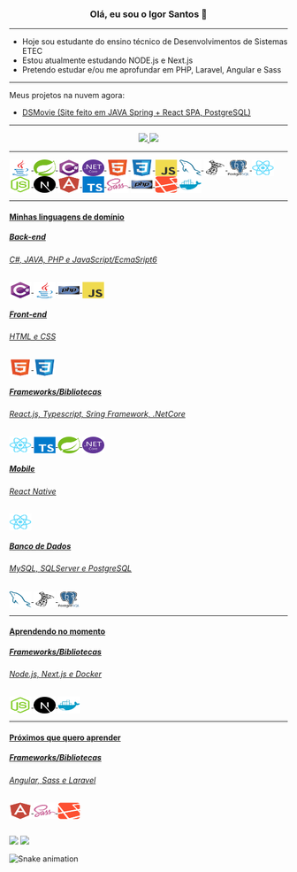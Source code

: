 
<h3 align="center"> Olá, eu sou o Igor Santos 👋 </h3>
  
<hr>  

- Hoje sou estudante do ensino técnico de Desenvolvimentos de Sistemas ETEC <br>
- Estou atualmente estudando NODE.js e Next.js <br>
- Pretendo estudar e/ou me aprofundar em PHP, Laravel, Angular e Sass <br>

<hr>

Meus projetos na nuvem agora:
- <a href="https://igor-dsmovie.netlify.app/">DSMovie (Site feito em JAVA Spring + React SPA, PostgreSQL)</a>

<hr>

<div align="center">
  <a href="https://github.com/Igor12345ps">
  <img height="180em" src="https://github-readme-stats.vercel.app/api?username=Igor12345ps&show_icons=true&theme=merko&include_all_commits=true&count_private=true&custom_title=Status do meu GitHub"/>
  <img height="180em" src="https://github-readme-stats.vercel.app/api/top-langs/?username=Igor12345ps&layout=compact&langs_count=20&theme=merko&custom_title=Linguagens mais ultilizadas"/>
</div>

<hr>
  
<div style="display: inline_block">
  <img align="center" alt="Igor-Java" height="30" width="40" src="https://raw.githubusercontent.com/devicons/devicon/master/icons/java/java-original.svg">
  <img align="center" alt="Igor-Spring" height="30" width="40" src="https://raw.githubusercontent.com/devicons/devicon/master/icons/spring/spring-original.svg">
  <img align="center" alt="Igor-Csharp" height="30" width="40" src="https://raw.githubusercontent.com/devicons/devicon/master/icons/csharp/csharp-original.svg">
  <img align="center" alt="Igor-DotNetCore" height="30" width="40" src="https://raw.githubusercontent.com/devicons/devicon/master/icons/dotnetcore/dotnetcore-original.svg">
  <img align="center" alt="Igor-HTML" height="30" width="40" src="https://raw.githubusercontent.com/devicons/devicon/master/icons/html5/html5-original.svg">
  <img align="center" alt="Igor-CSS" height="30" width="40" src="https://raw.githubusercontent.com/devicons/devicon/master/icons/css3/css3-original.svg">
  <img align="center" alt="Igor-Js" height="30" width="40" src="https://raw.githubusercontent.com/devicons/devicon/master/icons/javascript/javascript-original.svg">
  <img align="center" alt="Igor-MySql" height="30" width="40" src="https://raw.githubusercontent.com/devicons/devicon/master/icons/mysql/mysql-original.svg">
  <img align="center" alt="Igor-SQLServer" height="30" width="40" src="https://raw.githubusercontent.com/devicons/devicon/master/icons/microsoftsqlserver/microsoftsqlserver-plain.svg">
  <img align="center" alt="Igor-SQLServer" height="30" width="40" src="https://raw.githubusercontent.com/devicons/devicon/master/icons/postgresql/postgresql-original-wordmark.svg">
  <img align="center" alt="Igor-React" height="30" width="40" src="https://raw.githubusercontent.com/devicons/devicon/master/icons/react/react-original.svg">
  <img align="center" alt="Igor-NodeJs" height="30" width="40" src="https://raw.githubusercontent.com/devicons/devicon/master/icons/nodejs/nodejs-original.svg">
  <img align="center" alt="Igor-NodeJs" height="30" width="40" src="https://raw.githubusercontent.com/devicons/devicon/master/icons/nextjs/nextjs-original.svg">
  <img align="center" alt="Igor-Angular" height="30" width="40" src="https://raw.githubusercontent.com/devicons/devicon/master/icons/angularjs/angularjs-plain.svg">
  <img align="center" alt="Igor-Ts" height="30" width="40" src="https://raw.githubusercontent.com/devicons/devicon/master/icons/typescript/typescript-plain.svg">
  <img align="center" alt="Igor-Sass" height="30" width="40" src="https://raw.githubusercontent.com/devicons/devicon/master/icons/sass/sass-original.svg">
  <img align="center" alt="Igor-PHP" height="30" width="40" src="https://raw.githubusercontent.com/devicons/devicon/master/icons/php/php-original.svg">
  <img align="center" alt="Igor-Laravel" height="30" width="40" src="https://raw.githubusercontent.com/devicons/devicon/master/icons/laravel/laravel-plain.svg"> 
  <img align="center" alt="Igor-Docker" height="30" width="40" src="https://raw.githubusercontent.com/devicons/devicon/master/icons/docker/docker-plain.svg"> 
</div>
  
<hr>
  
<h4>Minhas linguagens de domínio</h4>
  <h5>Back-end</h5>
  <h6>C#, JAVA, PHP e JavaScript/EcmaSript6</h6>
    <img align="center" alt="Igor-Csharp" height="30" width="40" src="https://raw.githubusercontent.com/devicons/devicon/master/icons/csharp/csharp-original.svg">
    <img align="center" alt="Igor-Java" height="30" width="40" src="https://raw.githubusercontent.com/devicons/devicon/master/icons/java/java-original.svg">
    <img align="center" alt="Igor-PHP" height="30" width="40" src="https://raw.githubusercontent.com/devicons/devicon/master/icons/php/php-original.svg">
    <img align="center" alt="Igor-Js" height="30" width="40" src="https://raw.githubusercontent.com/devicons/devicon/master/icons/javascript/javascript-original.svg">
  <h5>Front-end</h5>
  <h6>HTML e CSS</h6>
    <img align="center" alt="Igor-HTML" height="30" width="40" src="https://raw.githubusercontent.com/devicons/devicon/master/icons/html5/html5-original.svg">
    <img align="center" alt="Igor-CSS" height="30" width="40" src="https://raw.githubusercontent.com/devicons/devicon/master/icons/css3/css3-original.svg">
  <h5>Frameworks/Bibliotecas</h5>
  <h6>React.js, Typescript, Sring Framework, .NetCore</h6>
    <img align="center" alt="Igor-React" height="30" width="40" src="https://raw.githubusercontent.com/devicons/devicon/master/icons/react/react-original.svg">
    <img align="center" alt="Igor-Ts" height="30" width="40" src="https://raw.githubusercontent.com/devicons/devicon/master/icons/typescript/typescript-plain.svg">
    <img align="center" alt="Igor-Spring" height="30" width="40" src="https://raw.githubusercontent.com/devicons/devicon/master/icons/spring/spring-original.svg">
    <img align="center" alt="Igor-DotNetCore" height="30" width="40" src="https://raw.githubusercontent.com/devicons/devicon/master/icons/dotnetcore/dotnetcore-original.svg">
  <h5>Mobile</h5>
  <h6>React Native</h6>
     <img align="center" alt="Igor-React" height="30" width="40" src="https://raw.githubusercontent.com/devicons/devicon/master/icons/react/react-original.svg">
  <h5>Banco de Dados</h5>
  <h6>MySQL, SQLServer e PostgreSQL</h6>
     <img align="center" alt="Igor-MySql" height="30" width="40" src="https://raw.githubusercontent.com/devicons/devicon/master/icons/mysql/mysql-original.svg">
     <img align="center" alt="Igor-SQLServer" height="30" width="40" src="https://raw.githubusercontent.com/devicons/devicon/master/icons/microsoftsqlserver/microsoftsqlserver-plain.svg">
    <img align="center" alt="Igor-SQLServer" height="30" width="40" src="https://raw.githubusercontent.com/devicons/devicon/master/icons/postgresql/postgresql-original-wordmark.svg">

<hr>
  
<h4>Aprendendo no momento</h4>
  <h5>Frameworks/Bibliotecas</h5>
  <h6>Node.js, Next.js e Docker</h6>
    <img align="center" alt="Igor-NodeJs" height="30" width="40" src="https://raw.githubusercontent.com/devicons/devicon/master/icons/nodejs/nodejs-original.svg">
    <img align="center" alt="Igor-NodeJs" height="30" width="40" src="https://raw.githubusercontent.com/devicons/devicon/master/icons/nextjs/nextjs-original.svg">
    <img align="center" alt="Igor-Docker" height="30" width="40" src="https://raw.githubusercontent.com/devicons/devicon/master/icons/docker/docker-plain.svg"> 
<hr>
  
<h4>Próximos que quero aprender</h4> 
  <h5>Frameworks/Bibliotecas</h5>
  <h6>Angular, Sass e Laravel</h6>
    <img align="center" alt="Igor-Angular" height="30" width="40" src="https://raw.githubusercontent.com/devicons/devicon/master/icons/angularjs/angularjs-plain.svg">
    <img align="center" alt="Igor-Sass" height="30" width="40" src="https://raw.githubusercontent.com/devicons/devicon/master/icons/sass/sass-original.svg">
    <img align="center" alt="Igor-Laravel" height="30" width="40" src="https://raw.githubusercontent.com/devicons/devicon/master/icons/laravel/laravel-plain.svg"> 
   
##
  
<div> 
  <a href="https://www.youtube.com/channel/UClquR1cvr5Lo8zN1ecojBfQ" target="_blank"><img src="https://img.shields.io/badge/YouTube-FF0000?style=for-the-badge&logo=youtube&logoColor=white" target="_blank"></a>
  <a href="https://www.linkedin.com/in/igor-santos11/" target="_blank"><img src="https://img.shields.io/badge/-LinkedIn-%230077B5?style=for-the-badge&logo=linkedin&logoColor=white" target="_blank"></a> 
 
  ![Snake animation](https://github.com/Igor12345ps/Igor12345ps/blob/output/github-contribution-grid-snake.svg)
</div>
